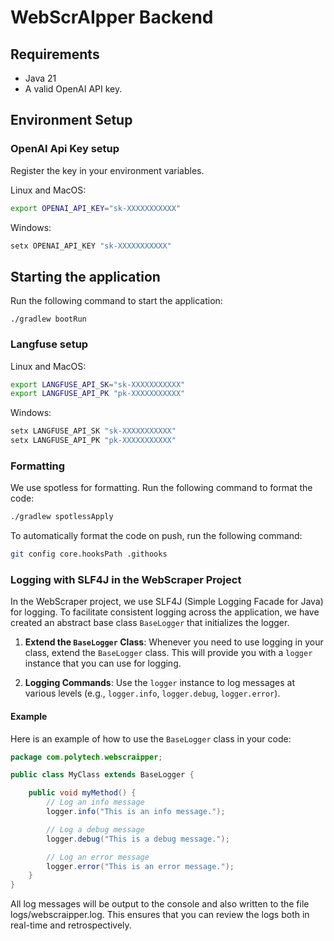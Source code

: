 # WebScrAIpper Backend

## Requirements
- Java 21
- A valid OpenAI API key.

## Environment Setup

### OpenAI Api Key setup

Register the key in your environment variables.

Linux and MacOS:
```bash
export OPENAI_API_KEY="sk-XXXXXXXXXXX"
```

Windows:
```cmd
setx OPENAI_API_KEY "sk-XXXXXXXXXXX"
```

## Starting the application
Run the following command to start the application:
```
./gradlew bootRun
```

### Langfuse setup 

Linux and MacOS:
```bash
export LANGFUSE_API_SK="sk-XXXXXXXXXXX"
export LANGFUSE_API_PK "pk-XXXXXXXXXXX"

```

Windows:
```cmd
setx LANGFUSE_API_SK "sk-XXXXXXXXXXX"
setx LANGFUSE_API_PK "pk-XXXXXXXXXXX"
```

### Formatting

We use spotless for formatting. Run the following command to format the code:
```bash
./gradlew spotlessApply
```

To automatically format the code on push, run the following command:
```bash
git config core.hooksPath .githooks 
```

### Logging with SLF4J in the WebScraper Project

In the WebScraper project, we use SLF4J (Simple Logging Facade for Java) for logging. To facilitate consistent logging across the application, we have created an abstract base class `BaseLogger` that initializes the logger.


1. **Extend the `BaseLogger` Class**: Whenever you need to use logging in your class, extend the `BaseLogger` class. This will provide you with a `logger` instance that you can use for logging.

2. **Logging Commands**: Use the `logger` instance to log messages at various levels (e.g., `logger.info`, `logger.debug`, `logger.error`).

#### Example

Here is an example of how to use the `BaseLogger` class in your code:

```java
package com.polytech.webscraipper;

public class MyClass extends BaseLogger {

    public void myMethod() {
        // Log an info message
        logger.info("This is an info message.");

        // Log a debug message
        logger.debug("This is a debug message.");

        // Log an error message
        logger.error("This is an error message.");
    }
}
```

All log messages will be output to the console and also written to the file logs/webscraipper.log. This ensures that you can review the logs both in real-time and retrospectively.